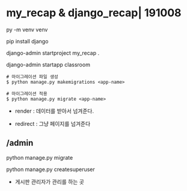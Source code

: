 # my_recap & django_recap| 191008

py -m venv venv

pip install django

django-admin startproject my_recap .

django-admin startapp classroom



```
# 마이그레이션 파일 생성
$ python manage.py makemigrations <app-name>

# 마이그레이션 적용
$ python manage.py migrate <app-name>
```



* render : 데이터를 받아서 넘겨준다. 

* redirect : 그냥 페이지를 넘겨준다



## /admin 

python manage.py migrate

python manage.py createsuperuser



* 게시판 관리자가 관리를 하는 곳 







